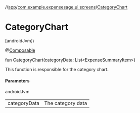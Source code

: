 //[app](../../index.md)/[com.example.expensesage.ui.screens](index.md)/[CategoryChart](-category-chart.md)

# CategoryChart

[androidJvm]\

@[Composable](https://developer.android.com/reference/kotlin/androidx/compose/runtime/Composable.html)

fun [CategoryChart](-category-chart.md)(categoryData: [List](https://kotlinlang.org/api/latest/jvm/stdlib/kotlin.collections/-list/index.html)&lt;[ExpenseSummaryItem](../com.example.expensesage.ui.utils/-expense-summary-item/index.md)&gt;)

This function is responsible for the category chart.

#### Parameters

androidJvm

| | |
|---|---|
| categoryData | The category data |
